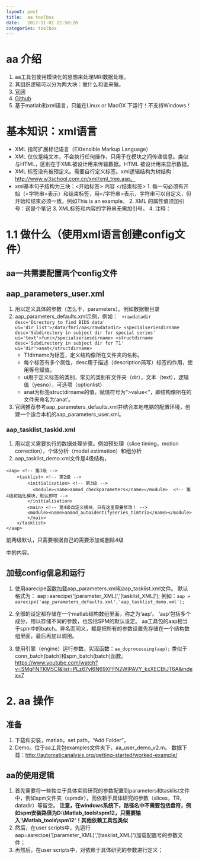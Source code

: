 ```yaml
---
layout: post
title:  aa toolbox
date:   2017-11-01 22:50:20
categories: toolbox
---
```


# aa 介绍
1. aa工具包使用模块化的思想来处理MRI数据处理。
2. 其组织逻辑可以分为两大块：做什么和谁来做。
3. [官网](http://automaticanalysis.org/)
4. [Github](https://github.com/rhodricusack/automaticanalysis/)
5. 基于matlab和xml语言，只能在Linux or MacOX 下运行！不支持Windows！

# 基本知识：xml语言

* XML 指可扩展标记语言（EXtensible Markup Language）
* XML 仅仅是纯文本，不会执行任何操作，只用于在模块之间传递信息。类似与HTML，区别在于XML被设计用来传输数据。HTML 被设计用来显示数据。
* XML 标签没有被预定义。需要自行定义标签。xml逻辑结构为树结构：http://www.w3school.com.cn/xml/xml_tree.asp。
* xml基本句子结构为三块：<开始标签> 内容 </结束标签>
       1. 每一句必须有开始（<字符串>表示）和结束标签，用</字符串>表示，字符串可以自定义，但开始和结束必须一致。例如<e>This is an example</e>。
       2. XML 的属性值须加引号：<note date="08/08/2008">这是个笔记 </note>
       3. XML标签和内容的字符串无需加引号。
       4. 注释：<!-- This is a comment -->

# 1.1 做什么（使用xml语言创建config文件）

## aa一共需要配置两个config文件

## aap_parameters_user.xml

1. 用以定义具体的参数（怎么干，parameters）。例如数据根目录
2. aap_parameters_defaults.xml示例，例如：
`` <rawdatadir desc='Directory to find BIDS data' ui='dir_list'>/data/fmri/aa</rawdatadir>
<specialseriesdirname desc='Subdirectory in subject dir for special series' ui='text'>func</specialseriesdirname>
<structdirname desc='Subdirectory in subject dir for T1' ui='dir'>anat</structdirname>``
      * T1dirname为标签，定义结构像所在文件夹的名称。
      * 每个标签有多个属性，desc用于描述（description简写）标签的作用，使用等号赋值。
      * ui用于定义标签的类别，常见的类别有文件夹（dir），文本（text），逻辑值（yesno），可选项（optionlist）
      * anat为标签structdirname的值，赋值符号为“>value<”，即结构像所在的文件夹命名为‘anat’。
3. 官网推荐参考aap_parameters_defaults.xml并结合本地电脑的配置环境，创建一个适合本机的aap_parameters_user.xml。
	  
### aap_tasklist_taskid.xml

1. 用以定义需要执行的数据处理步骤。例如预处理（slice timing，motion correction），个体分析（model estimation）和组分析
2. aap_tasklist_demo.xml文件是4级结构，
```
<aap> <!-- 第1级 -->
    <tasklist> <!-- 第2级 -->
        <initialisation> <!-- 第3级 -->
          <module><name>aamod_checkparameters</name></module>  <!-- 第4级初始化模块，默认即可 -->
        </initialisation>
        <main> <!-- 第4级自定义模块，只有这里需要修改！ -->
        <module><name>aamod_autoidentifyseries_timtrio</name></module>
        </main>
    </tasklist>
</aap>
```
前两级默认，只需要根据自己的需要添加或删除4级<main>中的内容。

## 加载config信息和运行

1. 使用aarecipe函数加载aap_parameters.xml和aap_tasklist.xml文件。
默认格式为： aap=aarecipe('[parameter_XML]','[tasklist_XML]');
例如：``aap = aarecipe('aap_parameters_defaults.xml','aap_tasklist_demo.xml');``

2. 全部的设定都存储在一个matlab结构数组里面，称之为‘aap’。 ‘aap’包括多个成分，用以存储不同的参数，也包括SPM的默认设定。
aa工具包的aap相当于spm中的batch。异名而同义，都是把所有的参数设置先存储在一个结构数组里面，最后再加以调用。

3. 使用引擎（engine）运行参数。实现函数：``aa_doprocessing(aap);`` 
类似于conn_batch(batch)和spm_batch(batch)函数。
https://www.youtube.com/watch?v=SMgFNTKM5CI&list=PLz67yl6N69XFFN2WIPAVY_kxXECBtJT6A&index=7

# 2. aa 操作

## 准备
1.	下载和安装，matlab，set path，“Add Folder”，
2.	Demo。位于aa工具包examples文件夹下，aa_user_demo_v2.m。
数据下载：http://automaticanalysis.org/getting-started/worked-example/

##  aa的使用逻辑
1. 首先需要将一些独立于具体实验研究的参数配置到parameters和tasklist文件中，例如spm文件夹（spmdir），而依赖于具体研究的参数（slices，TR，datadir）等留空。
**注意，在windows系统下，路径名中不需要包括盘符，例如spm安装路径为D:\Matlab_tools\spm12，只需要输入'\Matlab_tools\spm12'！其他依赖工具包类似**
2. 然后，在user scripts中，先运行aap=aarecipe('[parameter_XML]','[tasklist_XML]')加载配置号的参数文件；
3. 再然后，在user scripts中，对依赖于具体研究的参数进行定义；

